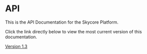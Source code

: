 API
===

This is the API Documentation for the Skycore Platform.

Click the link directly below to view the most current version of this documentation.


<a href="1.3/TABLE%20OF%20CONTENTS.md">Version 1.3</a>


